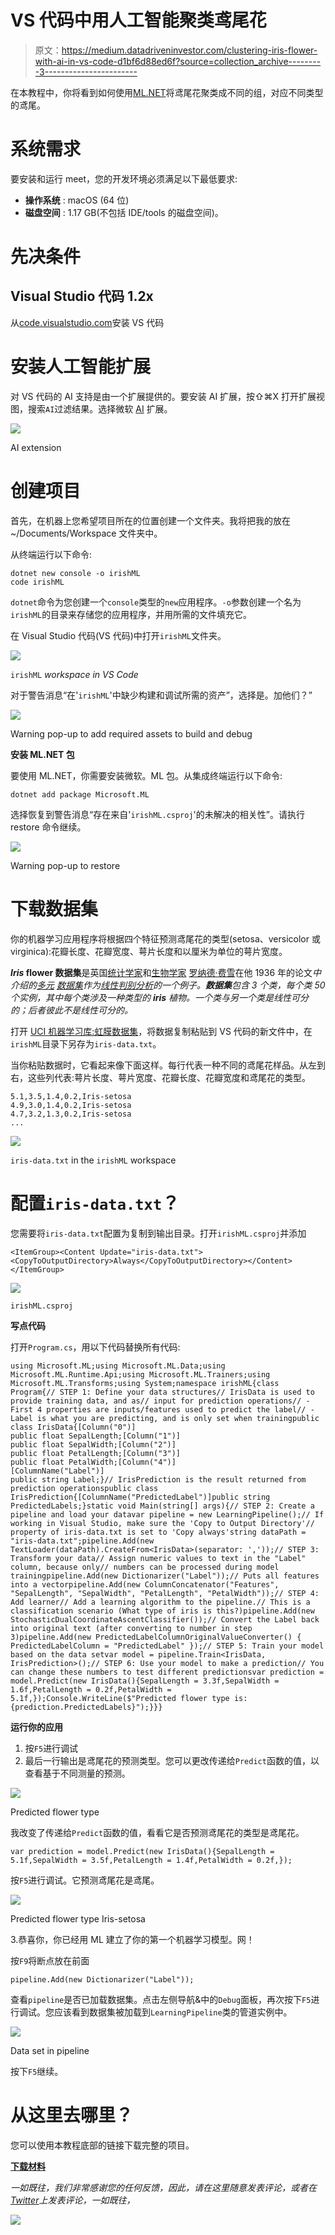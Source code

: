 # VS 代码中用人工智能聚类鸢尾花

> 原文：<https://medium.datadriveninvestor.com/clustering-iris-flower-with-ai-in-vs-code-d1bf6d88ed6f?source=collection_archive---------3----------------------->

在本教程中，你将看到如何使用[ML.NET](https://www.microsoft.com/net/learn/apps/machine-learning-and-ai/ml-dotnet)将鸢尾花聚类成不同的组，对应不同类型的鸢尾。

# 系统需求

要安装和运行 meet，您的开发环境必须满足以下最低要求:

*   **操作系统** : macOS (64 位)
*   **磁盘空间** : 1.17 GB(不包括 IDE/tools 的磁盘空间)。

# 先决条件

## Visual Studio 代码 1.2x

从[code.visualstudio.com](https://code.visualstudio.com)安装 VS 代码

# 安装人工智能扩展

对 VS 代码的 AI 支持是由一个扩展提供的。要安装 AI 扩展，按⇧⌘X 打开扩展视图，搜索`AI`过滤结果。选择微软 [AI](https://marketplace.visualstudio.com/items?itemName=ms-toolsai.vscode-ai) 扩展。

![](img/658807f99fb311afe0b06da60f97dfb9.png)

AI extension

# 创建项目

首先，在机器上您希望项目所在的位置创建一个文件夹。我将把我的放在~/Documents/Workspace 文件夹中。

从终端运行以下命令:

```
dotnet new console -o irishML
code irishML
```

`dotnet`命令为您创建一个`console`类型的`new`应用程序。`-o`参数创建一个名为`irishML`的目录来存储您的应用程序，并用所需的文件填充它。

在 Visual Studio 代码(VS 代码)中打开`irishML`文件夹。

![](img/e04a2bb8ea8c041f748c7cf63e6fb911.png)

`irishML` *workspace in VS Code*

对于警告消息“在'`irishML`'中缺少构建和调试所需的资产”，选择是。加他们？”

![](img/3d5107292313d2d7f4bbc86579b4a00b.png)

Warning pop-up to add required assets to build and debug

**安装 ML.NET 包**

要使用 ML.NET，你需要安装微软。ML 包。从集成终端运行以下命令:

```
dotnet add package Microsoft.ML
```

选择恢复到警告消息“存在来自'`irishML.csproj`'的未解决的相关性”。请执行 restore 命令继续。

![](img/c11094cfc7a1c3a8289663b5f8929c3a.png)

Warning pop-up to restore

# 下载数据集

你的机器学习应用程序将根据四个特征预测鸢尾花的类型(setosa、versicolor 或 virginica):花瓣长度、花瓣宽度、萼片长度和以厘米为单位的萼片宽度。

***Iris* flower 数据集**是英国[统计学家](https://en.wikipedia.org/wiki/Statistician)和[生物学家](https://en.wikipedia.org/wiki/Biologist) [罗纳德·费雪](https://en.wikipedia.org/wiki/Ronald_Fisher)在他 1936 年的论文*中介绍的[多元](https://en.wikipedia.org/wiki/Multivariate_statistics) [数据集](https://en.wikipedia.org/wiki/Data_set)作为[线性判别分析](https://en.wikipedia.org/wiki/Linear_discriminant_analysis)的一个例子。**数据集**包含 3 个类，每个类 50 个实例，其中每个类涉及一种类型的 **iris** 植物。一个类与另一个类是线性可分的；后者彼此不是线性可分的。*

打开 [UCI 机器学习库:虹膜数据集](https://archive.ics.uci.edu/ml/machine-learning-databases/iris/iris.data)，将数据复制粘贴到 VS 代码的新文件中，在`irishML`目录下另存为`iris-data.txt`。

当你粘贴数据时，它看起来像下面这样。每行代表一种不同的鸢尾花样品。从左到右，这些列代表:萼片长度、萼片宽度、花瓣长度、花瓣宽度和鸢尾花的类型。

```
5.1,3.5,1.4,0.2,Iris-setosa
4.9,3.0,1.4,0.2,Iris-setosa
4.7,3.2,1.3,0.2,Iris-setosa
...
```

![](img/b5b6911a604bcb345290c005131f5dda.png)

`iris-data.txt` in the `irishML` workspace

# 配置`iris-data.txt`？

您需要将`iris-data.txt`配置为复制到输出目录。打开`irishML.csproj`并添加

```
<ItemGroup><Content Update="iris-data.txt"><CopyToOutputDirectory>Always</CopyToOutputDirectory></Content></ItemGroup>
```

![](img/d555b4420610bb31a7b0d3bacb97aacd.png)

`irishML.csproj`

**写点代码**

打开`Program.cs`，用以下代码替换所有代码:

```
using Microsoft.ML;using Microsoft.ML.Data;using Microsoft.ML.Runtime.Api;using Microsoft.ML.Trainers;using Microsoft.ML.Transforms;using System;namespace irishML{class Program{// STEP 1: Define your data structures// IrisData is used to provide training data, and as// input for prediction operations// - First 4 properties are inputs/features used to predict the label// - Label is what you are predicting, and is only set when trainingpublic class IrisData{[Column("0")]
public float SepalLength;[Column("1")]
public float SepalWidth;[Column("2")]
public float PetalLength;[Column("3")]
public float PetalWidth;[Column("4")]
[ColumnName("Label")]
public string Label;}// IrisPrediction is the result returned from prediction operationspublic class IrisPrediction{[ColumnName("PredictedLabel")]public string PredictedLabels;}static void Main(string[] args){// STEP 2: Create a pipeline and load your datavar pipeline = new LearningPipeline();// If working in Visual Studio, make sure the 'Copy to Output Directory'// property of iris-data.txt is set to 'Copy always'string dataPath = "iris-data.txt";pipeline.Add(new TextLoader(dataPath).CreateFrom<IrisData>(separator: ','));// STEP 3: Transform your data// Assign numeric values to text in the "Label" column, because only// numbers can be processed during model trainingpipeline.Add(new Dictionarizer("Label"));// Puts all features into a vectorpipeline.Add(new ColumnConcatenator("Features", "SepalLength", "SepalWidth", "PetalLength", "PetalWidth"));// STEP 4: Add learner// Add a learning algorithm to the pipeline.// This is a classification scenario (What type of iris is this?)pipeline.Add(new StochasticDualCoordinateAscentClassifier());// Convert the Label back into original text (after converting to number in step 3)pipeline.Add(new PredictedLabelColumnOriginalValueConverter() { PredictedLabelColumn = "PredictedLabel" });// STEP 5: Train your model based on the data setvar model = pipeline.Train<IrisData, IrisPrediction>();// STEP 6: Use your model to make a prediction// You can change these numbers to test different predictionsvar prediction = model.Predict(new IrisData(){SepalLength = 3.3f,SepalWidth = 1.6f,PetalLength = 0.2f,PetalWidth = 5.1f,});Console.WriteLine($"Predicted flower type is: {prediction.PredictedLabels}");}}}
```

**运行你的应用**

1.  按`F5`进行调试
2.  最后一行输出是鸢尾花的预测类型。您可以更改传递给`Predict`函数的值，以查看基于不同测量的预测。

![](img/202f9df8fcd1c36912e7ac8b71ac5fa8.png)

Predicted flower type

我改变了传递给`Predict`函数的值，看看它是否预测鸢尾花的类型是鸢尾花。

```
var prediction = model.Predict(new IrisData(){SepalLength = 5.1f,SepalWidth = 3.5f,PetalLength = 1.4f,PetalWidth = 0.2f,});
```

按`F5`进行调试。它预测鸢尾花是鸢尾。

![](img/4071b0ed4d2624e4af6129a8a95fd606.png)

Predicted flower type Iris-setosa

3.恭喜你，你已经用 ML 建立了你的第一个机器学习模型。网！

按`F9`将断点放在前面

```
pipeline.Add(new Dictionarizer("Label"));
```

查看`pipeline`是否已加载数据集。点击左侧导航&中的`Debug`面板，再次按下`F5`进行调试。您应该看到数据集被加载到`LearningPipeline`类的管道实例中。

![](img/686531fe9183d21c68419458ffa1e87b.png)

Data set in pipeline

按下`F5`继续。

# 从这里去哪里？

您可以使用本教程底部的链接下载完整的项目。

[**下载材料**](https://github.com/laxmansahni/irishML)

*一如既往，我们非常感谢您的任何反馈，因此，请在这里随意发表评论，或者在*[*Twitter*](https://twitter.com/agavatar)*上发表评论，一如既往，*

![](img/a3876be5bb04f5cd0632be77bdbd95cc.png)